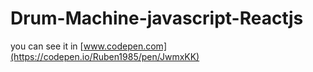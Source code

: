 # Drum-Machine-javascript-Reactjs

you can see it in [www.codepen.com](https://codepen.io/Ruben1985/pen/JwmxKK)
